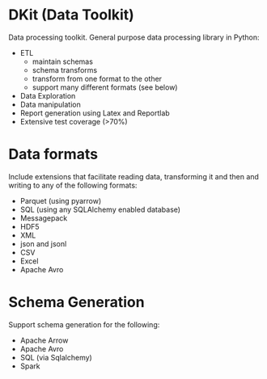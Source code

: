 DKit (Data Toolkit) 
==================

Data processing toolkit.  General purpose data
processing library in Python:

* ETL
  - maintain schemas
  - schema transforms
  - transform from one format to the other
  - support many different formats (see below)
* Data Exploration
* Data manipulation
* Report generation using Latex and Reportlab
* Extensive test coverage (>70%)

# Data formats
Include extensions that facilitate reading data, 
transforming it and then and writing to any of the 
following formats:

* Parquet (using pyarrow)
* SQL (using any SQLAlchemy enabled database)
* Messagepack
* HDF5
* XML
* json and jsonl
* CSV
* Excel
* Apache Avro

# Schema Generation 
Support schema generation for the following:

* Apache Arrow
* Apache Avro
* SQL (via Sqlalchemy)
* Spark
